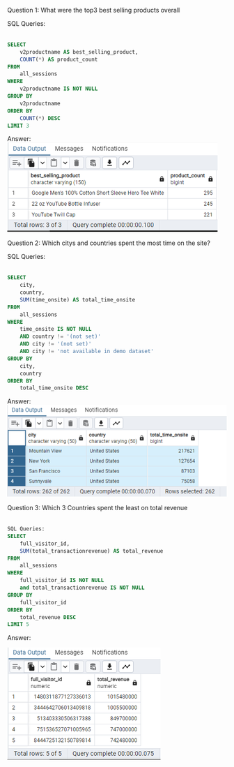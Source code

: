 Question 1: What were the top3 best selling products overall

SQL Queries:
```SQL

SELECT
    v2productname AS best_selling_product,
    COUNT(*) AS product_count
FROM
    all_sessions
WHERE
    v2productname IS NOT NULL
GROUP BY
    v2productname
ORDER BY
    COUNT(*) DESC
LIMIT 3
```
Answer:
![alt text](Images/my_questions1.png)

Question 2: Which citys and countries spent the most time on the site?

SQL Queries:   
```SQL

SELECT
    city,
    country,
    SUM(time_onsite) AS total_time_onsite
FROM
    all_sessions
WHERE
	time_onsite IS NOT NULL
    AND country != '(not set)'
    AND city != '(not set)'
    AND city != 'not available in demo dataset'
GROUP BY
    city,
    country
ORDER BY
    total_time_onsite DESC
```


Answer:
![alt text](Images/my_questions2.png)



Question 3: Which 3 Countries spent the least on total revenue
```SQL

SQL Queries:
SELECT
    full_visitor_id,
    SUM(total_transactionrevenue) AS total_revenue
FROM
    all_sessions
WHERE
    full_visitor_id IS NOT NULL
	and total_transactionrevenue IS NOT NULL
GROUP BY
    full_visitor_id
ORDER BY
    total_revenue DESC
LIMIT 5
```

Answer:

![alt text](Images/my_questions3.PNG)

